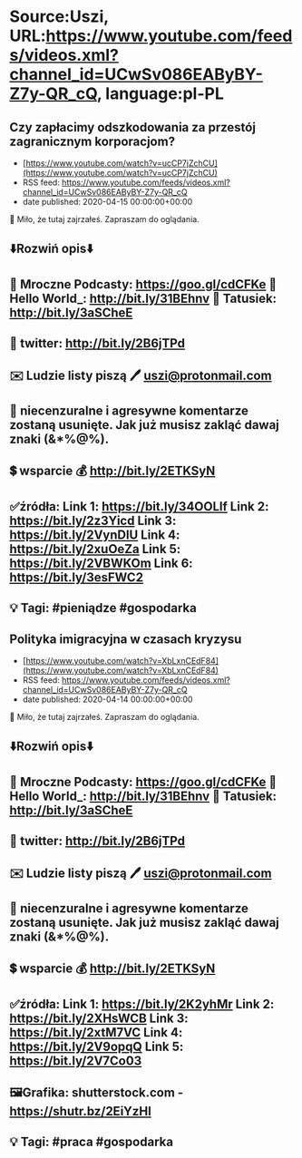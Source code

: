 # Source:Uszi, URL:https://www.youtube.com/feeds/videos.xml?channel_id=UCwSv086EAByBY-Z7y-QR_cQ, language:pl-PL

## Czy zapłacimy odszkodowania za przestój zagranicznym korporacjom?
 - [https://www.youtube.com/watch?v=ucCP7jZchCU](https://www.youtube.com/watch?v=ucCP7jZchCU)
 - RSS feed: https://www.youtube.com/feeds/videos.xml?channel_id=UCwSv086EAByBY-Z7y-QR_cQ
 - date published: 2020-04-15 00:00:00+00:00

🤪 Miło, że tutaj zajrzałeś.  Zapraszam do oglądania.

⬇️Rozwiń opis⬇️
------------------------------------------------------------
👀 Mroczne Podcasty: https://goo.gl/cdCFKe
👀 Hello World_: http://bit.ly/31BEhnv
👀 Tatusiek: http://bit.ly/3aSCheE
------------------------------------------------------------
👀 twitter: http://bit.ly/2B6jTPd
------------------------------------------------------------
✉️ Ludzie listy piszą 
🖊️ uszi@protonmail.com
------------------------------------------------------------
👺 niecenzuralne i agresywne komentarze zostaną usunięte.  Jak już musisz zakląć dawaj znaki (&*%@%).
------------------------------------------------------------
💲 wsparcie
💰 http://bit.ly/2ETKSyN
------------------------------------------------------------
✅źródła:
Link 1:                   https://bit.ly/34OOLlf
Link 2:                   https://bit.ly/2z3Yicd
Link 3:                   https://bit.ly/2VynDlU
Link 4:                   https://bit.ly/2xuOeZa
Link 5:                   https://bit.ly/2VBWKOm
Link 6:                   https://bit.ly/3esFWC2
---------------------------------------------------------------
💡 Tagi: #pieniądze #gospodarka
--------------------------------------------------------------

## Polityka imigracyjna w czasach kryzysu
 - [https://www.youtube.com/watch?v=XbLxnCEdF84](https://www.youtube.com/watch?v=XbLxnCEdF84)
 - RSS feed: https://www.youtube.com/feeds/videos.xml?channel_id=UCwSv086EAByBY-Z7y-QR_cQ
 - date published: 2020-04-14 00:00:00+00:00

🤪 Miło, że tutaj zajrzałeś.  Zapraszam do oglądania.

⬇️Rozwiń opis⬇️
------------------------------------------------------------
👀 Mroczne Podcasty: https://goo.gl/cdCFKe
👀 Hello World_: http://bit.ly/31BEhnv
👀 Tatusiek: http://bit.ly/3aSCheE
------------------------------------------------------------
👀 twitter: http://bit.ly/2B6jTPd
------------------------------------------------------------
✉️ Ludzie listy piszą 
🖊️ uszi@protonmail.com
------------------------------------------------------------
👺 niecenzuralne i agresywne komentarze zostaną usunięte.  Jak już musisz zakląć dawaj znaki (&*%@%).
------------------------------------------------------------
💲 wsparcie
💰 http://bit.ly/2ETKSyN
------------------------------------------------------------
✅źródła:
Link 1:                   https://bit.ly/2K2yhMr
Link 2:                   https://bit.ly/2XHsWCB
Link 3:                   https://bit.ly/2xtM7VC
Link 4:                   https://bit.ly/2V9opqQ
Link 5:                   https://bit.ly/2V7Co03 
---------------------------------------------------------------
🖼Grafika: 
shutterstock.com - https://shutr.bz/2EiYzHl
-------------------------------------------------------------
💡 Tagi: #praca #gospodarka
--------------------------------------------------------------

